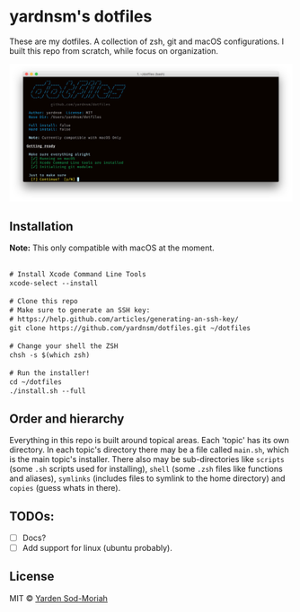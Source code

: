 # yardnsm's dotfiles

These are my dotfiles. A collection of zsh, git and macOS configurations. I built this repo from scratch, while focus on organization.

![](_misc/media/terminal.png)

## Installation

**Note:** This only compatible with macOS at the moment.

```console

# Install Xcode Command Line Tools
xcode-select --install

# Clone this repo
# Make sure to generate an SSH key:
# https://help.github.com/articles/generating-an-ssh-key/
git clone https://github.com/yardnsm/dotfiles.git ~/dotfiles

# Change your shell the ZSH
chsh -s $(which zsh)

# Run the installer!
cd ~/dotfiles
./install.sh --full
```

## Order and hierarchy

Everything in this repo is built around topical areas. Each 'topic' has its own directory. In each topic's directory there may be a file called `main.sh`, which is the main topic's installer. There also may be sub-directories like `scripts` (some `.sh` scripts used for installing), `shell` (some `.zsh` files like functions and aliases), `symlinks` (includes files to symlink to the home directory) and `copies` (guess whats in there).

## TODOs:

- [ ] Docs?
- [ ] Add support for linux (ubuntu probably).

## License

MIT © [Yarden Sod-Moriah](http://yardnsm.net/)
